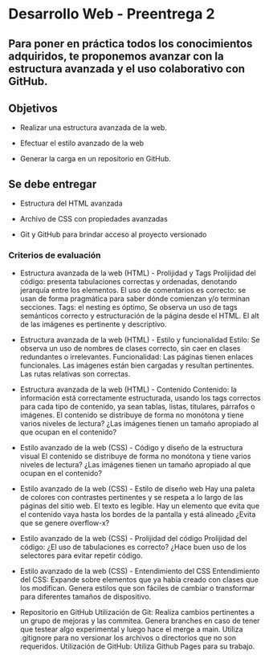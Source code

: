 # Desarrollo Web - Preentrega 2

## Para poner en práctica todos los conocimientos adquiridos, te proponemos avanzar con la estructura avanzada y el uso colaborativo con GitHub.

## Objetivos
+ Realizar una estructura avanzada de la web.

+ Efectuar el estilo avanzado de la web

+ Generar la carga en un repositorio en GitHub.

## Se debe entregar
+ Estructura del HTML avanzada

+ Archivo de CSS con propiedades avanzadas

+ Git y GitHub para brindar acceso al proyecto versionado

### Criterios de evaluación
+ Estructura avanzada de la web (HTML) - Prolijidad y Tags Prolijidad del código: presenta tabulaciones correctas y ordenadas, denotando jerarquía entre los elementos. El uso de comentarios es correcto: se usan de forma pragmática para saber dónde comienzan y/o terminan secciones. Tags: el nesting es óptimo, Se observa un uso de tags semánticos correcto y estructuración de la página desde el HTML. El alt de las imágenes es pertinente y descriptivo.

+ Estructura avanzada de la web (HTML) - Estilo y funcionalidad Estilo: Se observa un uso de nombres de clases correcto, sin caer en clases redundantes o irrelevantes. Funcionalidad: Las páginas tienen enlaces funcionales. Las imágenes están bien cargadas y resultan pertinentes. Las rutas relativas son correctas.

+ Estructura avanzada de la web (HTML) - Contenido Contenido: la información está correctamente estructurada, usando los tags correctos para cada tipo de contenido, ya sean tablas, listas, titulares, párrafos o imágenes. El contenido se distribuye de forma no monótona y tiene varios niveles de lectura? ¿Las imágenes tienen un tamaño apropiado al que ocupan en el contenido?

+ Estilo avanzado de la web (CSS) - Código y diseño de la estructura visual El contenido se distribuye de forma no monótona y tiene varios niveles de lectura? ¿Las imágenes tienen un tamaño apropiado al que ocupan en el contenido?

+ Estilo avanzado de la web (CSS) - Estilo de diseño web Hay una paleta de colores con contrastes pertinentes y se respeta a lo largo de las páginas del sitio web. El texto es legible. Hay un elemento que evita que el contenido vaya hasta los bordes de la pantalla y está alineado ¿Evita que se genere overflow-x?

+ Estilo avanzado de la web (CSS) - Prolijidad del código Prolijidad del código: ¿El uso de tabulaciones es correcto? ¿Hace buen uso de los selectores para evitar repetir código.

+ Estilo avanzado de la web (CSS) - Entendimiento del CSS Entendimiento del CSS: Expande sobre elementos que ya había creado con clases que los modifican. Genera estilos que son fáciles de cambiar o transformar para diferentes tamaños de dispositivo.

+ Repositorio en GitHub Utilización de Git: Realiza cambios pertinentes a un grupo de mejoras y las commitea. Genera branches en caso de tener que testear algo experimental y luego hace el merge a main. Utiliza .gitignore para no versionar los archivos o directorios que no son requeridos. Utilización de GitHub: Utiliza Github Pages para su trabajo.